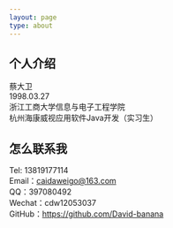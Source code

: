 ```yaml
---
layout: page
type: about
---
```

## **个人介绍**  
蔡大卫  
1998.03.27    
浙江工商大学信息与电子工程学院  
杭州海康威视应用软件Java开发（实习生）



## **怎么联系我**  
Tel: 13819177114  
Email：caidaweigo@163.com  
QQ：397080492  
Wechat：cdw12053037  
GitHub：https://github.com/David-banana
